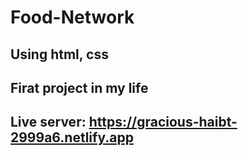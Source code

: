 # Food-Network
## Using html, css
## Firat project in my life
## Live server: https://gracious-haibt-2999a6.netlify.app
